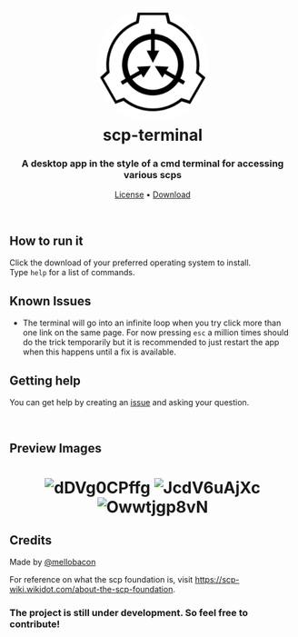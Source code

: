 <h1 align="center" style="position: relative;">
  <img width="200" style="border-radius: 50%;" src="./src/icon.png" alt="The scp terminal icon" /><br>
  scp-terminal
</h1>

<h3 align="center">A desktop app in the style of a cmd terminal for accessing various scps</h3>

<p align="center">
  <a href="https://github.com/mellobacon/scp-terminal/blob/master/LICENSE">License</a> •
  <a href="https://github.com/mellobacon/scp-terminal/releases">Download</a>
</p>

<br>

<div>
  <h2>How to run it</h2>
  <p>Click the download of your preferred operating system to install.<br/>Type <code>help</code> for a list of commands.
</div>

<h2>Known Issues</h2>

- The terminal will go into an infinite loop when you try click more than one link on the same page. For now pressing <code>esc</code> a million times should do the trick temporarily but it is recommended to just restart the app when this happens until a fix is available.

<div>
<h2>Getting help</h2>
<p>You can get help by creating an <a href="https://github.com/mellobacon/scp-terminal/issues/new/choose">issue</a> and asking your question.</p>
</div>

<br>

<h2>Preview Images</h2>
<h1 align="center" style="position: relative;">
  <img width="675" alt="dDVg0CPffg" src="https://user-images.githubusercontent.com/42365887/143725013-54f1800d-ef22-4870-b904-690a6ec507b2.png">
  <img width="675" alt="JcdV6uAjXc" src="https://user-images.githubusercontent.com/42365887/143725123-da69f2bc-0082-4161-975a-4a8165bccf7f.png">
  <img width="675" alt="Owwtjgp8vN" src="https://user-images.githubusercontent.com/42365887/143725129-508ba12b-5489-4283-b02d-c4720fd72a85.png">
</h1>

<h2>Credits</h2>

<p>Made by <a href="https://github.com/mellobacon">@mellobacon</a>

For reference on what the scp foundation is, visit https://scp-wiki.wikidot.com/about-the-scp-foundation.
  
### The project is still under development. So feel free to contribute!

